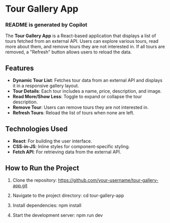 # Tour Gallery App 
### README is generated by Copilot 

The **Tour Gallery App** is a React-based application that displays a list of tours fetched from an external API. Users can explore various tours, read more about them, and remove tours they are not interested in. If all tours are removed, a "Refresh" button allows users to reload the data.

## Features

- **Dynamic Tour List**: Fetches tour data from an external API and displays it in a responsive gallery layout.
- **Tour Details**: Each tour includes a name, price, description, and image.
- **Read More/Show Less**: Toggle to expand or collapse the tour description.
- **Remove Tour**: Users can remove tours they are not interested in.
- **Refresh Tours**: Reload the list of tours when none are left.

## Technologies Used

- **React**: For building the user interface.
- **CSS-in-JS**: Inline styles for component-specific styling.
- **Fetch API**: For retrieving data from the external API.

## How to Run the Project

1. Clone the repository:
   https://github.com/your-username/tour-gallery-app.git

2. Navigate to the project directory:
   cd tour-gallery-app

3. Install dependencies:
   npm install

4. Start the development server:
   npm run dev 



